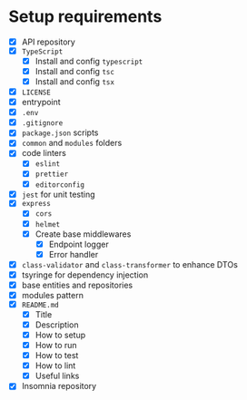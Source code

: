 # Setup requirements

- [x] API repository
- [x] `TypeScript`
  - [x] Install and config `typescript`
  - [x] Install and config `tsc`
  - [x] Install and config `tsx`
- [x] `LICENSE`
- [x] entrypoint
- [x] `.env`
- [x] `.gitignore`
- [x] `package.json` scripts
- [x] `common` and `modules` folders
- [x] code linters
  - [x] `eslint`
  - [x] `prettier`
  - [x] `editorconfig`
- [x] `jest` for unit testing
- [x] `express`
  - [x] `cors`
  - [x] `helmet`
  - [x] Create base middlewares
    - [x] Endpoint logger
    - [x] Error handler
- [x] `class-validator` and `class-transformer` to enhance DTOs
- [x] tsyringe for dependency injection
- [x] base entities and repositories
- [x] modules pattern
- [x] `README.md`
  - [x] Title
  - [x] Description
  - [x] How to setup
  - [x] How to run
  - [x] How to test
  - [x] How to lint
  - [x] Useful links
- [x] Insomnia repository
